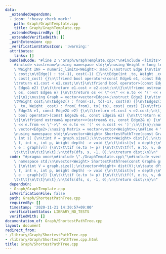 ```yaml
---
data:
  _extendedDependsOn:
  - icon: ':heavy_check_mark:'
    path: Graph/GraphTemplate.cpp
    title: Graph/GraphTemplate.cpp
  _extendedRequiredBy: []
  _extendedVerifiedWith: []
  _pathExtension: cpp
  _verificationStatusIcon: ':warning:'
  attributes:
    links: []
  bundledCode: "#line 2 \"Graph/GraphTemplate.cpp\"\n#include <limits>\n#include <vector>\n\
    #include <iostream>\nusing namespace std;\n\nusing Weight = long long;\nconstexpr\
    \ Weight INF = numeric_limits<Weight>::max();\nstruct Edge {\n\tint to;\n\tWeight\
    \ cost;\n\tEdge() : to(-1), cost(-1) {}\n\tEdge(int _to, Weight _cost = 1) : to(_to),\
    \ cost(_cost) {}\n\tfriend bool operator<(const Edge& e1, const Edge& e2) {\n\t\
    \treturn e1.cost < e2.cost;\n\t}\n\tfriend bool operator>(const Edge& e1, const\
    \ Edge& e2) {\n\t\treturn e1.cost > e2.cost;\n\t}\n\tfriend ostream& operator<<(ostream&\
    \ os, const Edge& e) {\n\t\treturn os << \"->\" << e.to << '(' << e.cost << ')';\n\
    \t}\n};\nusing Graph = vector<vector<Edge>>;\nstruct Edge2 {\n\tint from, to;\n\
    \tWeight cost;\n\tEdge2() : from(-1), to(-1), cost(0) {}\n\tEdge2(int _from, int\
    \ _to, Weight _cost) : from(_from), to(_to), cost(_cost) {}\n\tfriend bool operator<(const\
    \ Edge2& e1, const Edge2& e2) {\n\t\treturn e1.cost < e2.cost;\n\t}\n\tfriend\
    \ bool operator>(const Edge2& e1, const Edge2& e2) {\n\t\treturn e1.cost > e2.cost;\n\
    \t}\n\tfriend ostream& operator<<(ostream& os, const Edge2& e) {\n\t\treturn os\
    \ << e.from << \"->\" << e.to << '(' << e.cost << ')';\n\t}\n};\nusing Edges =\
    \ vector<Edge2>;\nusing Matrix = vector<vector<Weight>>;\n#line 4 \"Graph/ShortestPathTree.cpp\"\
    \nusing namespace std;\n\nvector<Weight> ShortestPathTree(const Graph& graph,\
    \ int s) {\n\tint V = graph.size();\n\tvector<Weight> dist(V);\n\tauto dfs = [&](auto&&\
    \ f, int v, int p, Weight depth) -> void {\n\t\tdist[v] = depth;\n\t\tfor (auto\
    \ e : graph[v]) {\n\t\t\tif (e.to != p) {\n\t\t\t\tf(f, e.to, v, depth + e.cost);\n\
    \t\t\t}\n\t\t}\n\t};\n\tdfs(dfs, s, -1, 0);\n\treturn dist;\n}\n"
  code: "#pragma once\n#include \"./GraphTemplate.cpp\"\n#include <vector>\nusing\
    \ namespace std;\n\nvector<Weight> ShortestPathTree(const Graph& graph, int s)\
    \ {\n\tint V = graph.size();\n\tvector<Weight> dist(V);\n\tauto dfs = [&](auto&&\
    \ f, int v, int p, Weight depth) -> void {\n\t\tdist[v] = depth;\n\t\tfor (auto\
    \ e : graph[v]) {\n\t\t\tif (e.to != p) {\n\t\t\t\tf(f, e.to, v, depth + e.cost);\n\
    \t\t\t}\n\t\t}\n\t};\n\tdfs(dfs, s, -1, 0);\n\treturn dist;\n}\n"
  dependsOn:
  - Graph/GraphTemplate.cpp
  isVerificationFile: false
  path: Graph/ShortestPathTree.cpp
  requiredBy: []
  timestamp: '2020-11-21 14:30:57+09:00'
  verificationStatus: LIBRARY_NO_TESTS
  verifiedWith: []
documentation_of: Graph/ShortestPathTree.cpp
layout: document
redirect_from:
- /library/Graph/ShortestPathTree.cpp
- /library/Graph/ShortestPathTree.cpp.html
title: Graph/ShortestPathTree.cpp
---
```

